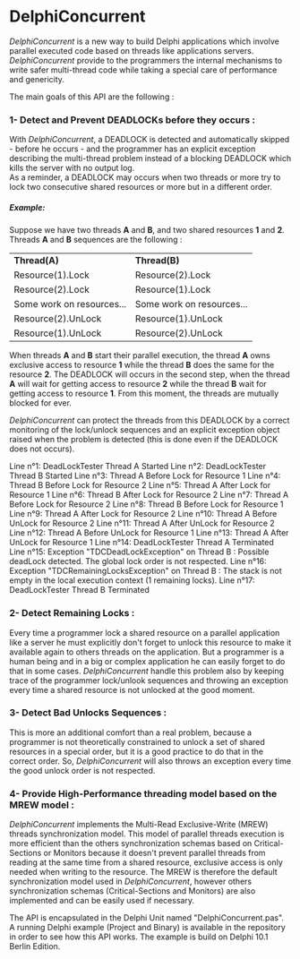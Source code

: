 # DelphiConcurrent

<p><em>DelphiConcurrent</em> is a new way to build Delphi applications which involve parallel executed code based on threads like applications servers. <em>DelphiConcurrent</em> provide to the programmers the internal mechanisms to write safer multi-thread code while taking a special care of performance and genericity.
</p>

<p>The main goals of this API are the following :</br>
<h3>1- Detect and Prevent DEADLOCKs before they occurs :</h3>
With <em>DelphiConcurrent</em>, a DEADLOCK is detected and automatically skipped - before he occurs - and the programmer has an explicit exception describing the multi-thread problem instead of a blocking DEADLOCK which kills the server with no output log.</br>
As a reminder, a DEADLOCK may occurs when two threads or more try to lock two consecutive shared resources or more but in a different order.
</p>

<p><h5>Example:</h5>
Suppose we have two threads <b>A</b> and <b>B</b>, and two shared resources <b>1</b> and <b>2</b>.</br>
Threads <b>A</b> and <b>B</b> sequences are the following :</br>
<table>
    <tr>
        <td><b>Thread(A)</b></td> <td><b>Thread(B)</b></td>
    </tr>
    <tr>
        <td>Resource(1).Lock</td> <td>Resource(2).Lock</td>
    </tr>
    <tr>
        <td>Resource(2).Lock</td> <td>Resource(1).Lock</td>
    </tr>
    <tr>
        <td>Some work on resources...</td> <td>Some work on resources...</td>
    </tr>
    <tr>
        <td>Resource(2).UnLock</td> <td>Resource(1).UnLock</td>
    </tr>
    <tr>
        <td>Resource(1).UnLock</td> <td>Resource(2).UnLock</td>
    </tr>
</table>
</p>
<p>When threads <b>A</b> and <b>B</b> start their parallel execution, the thread <b>A</b> owns exclusive access to resource <b>1</b> while the thread <b>B</b> does the same for the resource <b>2</b>. The DEADLOCK will occurs in the second step, when the thread <b>A</b> will wait for getting access to resource <b>2</b> while the thread <b>B</b> wait for getting access to resource <b>1</b>. From this moment, the threads are mutually blocked for ever.
</p>
<p>
<em>DelphiConcurrent</em> can protect the threads from this DEADLOCK by a correct monitoring of the lock/unlock sequences and an explicit exception object raised when the problem is detected (this is done even if the DEADLOCK does not occurs).
</p>

Line n°1: DeadLockTester Thread A Started
Line n°2: DeadLockTester Thread B Started
Line n°3: Thread A Before Lock for Resource 1
Line n°4: Thread B Before Lock for Resource 2
Line n°5: Thread A After Lock for Resource 1
Line n°6: Thread B After Lock for Resource 2
Line n°7: Thread A Before Lock for Resource 2
Line n°8: Thread B Before Lock for Resource 1
Line n°9: Thread A After Lock for Resource 2
Line n°10: Thread A Before UnLock for Resource 2
Line n°11: Thread A After UnLock for Resource 2
Line n°12: Thread A Before UnLock for Resource 1
Line n°13: Thread A After UnLock for Resource 1
Line n°14: DeadLockTester Thread A Terminated
Line n°15: Exception "TDCDeadLockException" on Thread B : Possible deadLock detected. The global lock order is not respected.
Line n°16: Exception "TDCRemainingLocksException" on Thread B : The stack is not empty in the local execution context (1 remaining locks).
Line n°17: DeadLockTester Thread B Terminated

<p><h3>2- Detect Remaining Locks :</h3>
Every time a programmer lock a shared resource on a parallel application like a server he must explicitly don't forget to unlock this resource to make it available again to others threads on the application. But a programmer is a human being and in a big or complex application he can easily forget to do that in some cases. <em>DelphiConcurrent</em> handle this problem also by keeping trace of the programmer lock/unlook sequences and throwing an exception every time a shared resource is not unlocked at the good moment.
</p>

<p><h3>3- Detect Bad Unlocks Sequences :</h3>
This is more an additional comfort than a real problem, because a programmer is not theoretically constrained to unlock a set of shared resources in a special order, but it is a good practice to do that in the correct order. So, <em>DelphiConcurrent</em> will also throws an exception every time the good unlock order is not respected.
</p>

<p><h3>4- Provide High-Performance threading model based on the MREW model :</h3>
<em>DelphiConcurrent</em> implements the Multi-Read Exclusive-Write (MREW) threads synchronization model. This model of parallel threads execution is more efficient than the others synchronization schemas based on Critical-Sections or Monitors because it doesn't prevent parallel threads from reading at the same time from a shared resource, exclusive access is only needed when writing to the resource. The MREW is therefore the default synchronization model used in <em>DelphiConcurrent</em>, however others synchronization schemas (Critical-Sections and Monitors) are also implemented and can be easily used if necessary.
</p>

<p>The API is encapsulated in the Delphi Unit named "DelphiConcurrent.pas".</br>
A running Delphi example (Project and Binary) is available in the repository in order to see how this API works. The example is build on Delphi 10.1 Berlin Edition.
</p>
